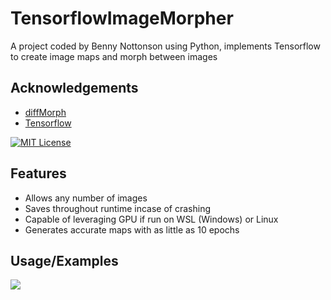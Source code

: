 # TensorflowImageMorpher

A project coded by Benny Nottonson using Python, implements Tensorflow to create image maps and morph between images



## Acknowledgements

 - [diffMorph](https://github.com/volotat/DiffMorph)
 - [Tensorflow](https://www.tensorflow.org)


[![MIT License](https://img.shields.io/badge/License-MIT-green.svg)](https://choosealicense.com/licenses/mit/)



## Features

- Allows any number of images
- Saves throughout runtime incase of crashing
- Capable of leveraging GPU if run on WSL (Windows) or Linux
- Generates accurate maps with as little as 10 epochs


## Usage/Examples

![](https://user-images.githubusercontent.com/112336374/241809119-d6b64cbd-c974-4819-9a7a-48311c18ddeb.gif)

